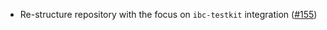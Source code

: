 - Re-structure repository with the focus on `ibc-testkit` integration
  ([#155](https://github.com/informalsystems/basecoin-rs/issues/155))

